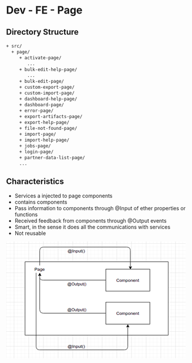 # Dev - FE - Page

## Directory Structure

```text
+ src/
  + page/
     + activate-page/
        ...
     + bulk-edit-help-page/
        ...
     + bulk-edit-page/
     + custom-export-page/
     + custom-import-page/
     + dashboard-help-page/
     + dashboard-page/
     + error-page/
     + export-artifacts-page/
     + export-help-page/
     + file-not-found-page/
     + import-page/
     + import-help-page/
     + jobs-page/
     + login-page/
     + partner-data-list-page/
     ...
```

## Characteristics

* Services a injected to page components
* contains components
* Pass information to components through @Input of ether properties or functions
* Received feedback from components through @Output events
* Smart, in the sense it does all the communications with services
* Not reusable

![](../../../.gitbook/assets/page-component-interaction.png)

